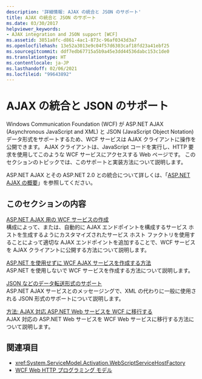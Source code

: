 ```yaml
---
description: '詳細情報: AJAX の統合と JSON のサポート'
title: AJAX の統合と JSON のサポート
ms.date: 03/30/2017
helpviewer_keywords:
- AJAX integration and JSON support [WCF]
ms.assetid: 3851a8fc-d861-4ac1-873c-96af0343d3a7
ms.openlocfilehash: 13e52a3013e9c04f57d6303caf18fd23a41ebf25
ms.sourcegitcommit: ddf7edb67715a5b9a45e3dd44536dabc153c1de0
ms.translationtype: HT
ms.contentlocale: ja-JP
ms.lasthandoff: 02/06/2021
ms.locfileid: "99643892"
---
```

# <a name="ajax-integration-and-json-support"></a>AJAX の統合と JSON のサポート

Windows Communication Foundation (WCF) が ASP.NET AJAX (Asynchronous JavaScript and XML) と JSON (JavaScript Object Notation) データ形式をサポートするため、WCF サービスは AJAX クライアントに操作を公開できます。 AJAX クライアントは、JavaScript コードを実行し、HTTP 要求を使用してこのような WCF サービスにアクセスする Web ページです。 このセクションのトピックでは、このサポートと実装方法について説明します。  
  
 ASP.NET AJAX とその ASP.NET 2.0 との統合について詳しくは、「[ASP.NET AJAX の概要](/previous-versions/aspnet/bb398874(v=vs.100))」を参照してください。  
  
## <a name="in-this-section"></a>このセクションの内容  

 [ASP.NET AJAX 用の WCF サービスの作成](creating-wcf-services-for-aspnet-ajax.md)  
 構成によって、または、自動的に AJAX エンドポイントを構成するサービス ホストを生成するようにカスタマイズされたサービス ホスト ファクトリを使用することによって適切な AJAX エンドポイントを追加することで、WCF サービスを AJAX クライアントに公開する方法について説明します。  
  
 [ASP.NET を使用せずに WCF AJAX サービスを作成する方法](creating-wcf-ajax-services-without-aspnet.md)  
 ASP.NET を使用しないで WCF サービスを作成する方法について説明します。  
  
 [JSON などのデータ転送形式のサポート](support-for-json-and-other-data-transfer-formats.md)  
 ASP.NET AJAX サービスとのメッセージングで、XML の代わりに一般に使用される JSON 形式のサポートについて説明します。  
  
 [方法: AJAX 対応 ASP.NET Web サービスを WCF に移行する](how-to-migrate-ajax-enabled-aspnet-web-services-to-wcf.md)  
 AJAX 対応の ASP.NET Web サービスを WCF Web サービスに移行する方法について説明します。  
  
## <a name="see-also"></a>関連項目

- <xref:System.ServiceModel.Activation.WebScriptServiceHostFactory>
- [WCF Web HTTP プログラミング モデル](wcf-web-http-programming-model.md)
